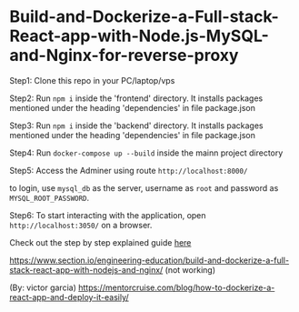 # Build-and-Dockerize-a-Full-stack-React-app-with-Node.js-MySQL-and-Nginx-for-reverse-proxy

Step1:
Clone this repo in your PC/laptop/vps

Step2:
Run `npm i` inside the 'frontend' directory. It installs packages mentioned under the heading 'dependencies' in file package.json

Step3:
Run `npm i` inside the 'backend' directory. It installs packages mentioned under the heading 'dependencies' in file package.json

Step4:
Run `docker-compose up --build` inside the mainn project directory

Step5:
Access the Adminer using route `http://localhost:8000/`


to login, use `mysql_db` as the server, username as `root` and password as `MYSQL_ROOT_PASSWORD`.

Step6:
To start interacting with the application, open `http://localhost:3050/` on a browser.

Check out the step by step explained guide [here](https://www.section.io/engineering-education/build-and-dockerize-a-full-stack-react-app-with-nodejs-and-nginx/)

https://www.section.io/engineering-education/build-and-dockerize-a-full-stack-react-app-with-nodejs-and-nginx/ (not working)

(By: victor garcia)
https://mentorcruise.com/blog/how-to-dockerize-a-react-app-and-deploy-it-easily/ 
